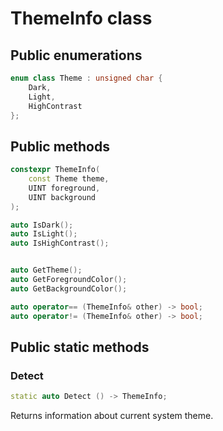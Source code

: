 # ThemeInfo class

## Public enumerations

```cpp
enum class Theme : unsigned char {
    Dark,
    Light,
    HighContrast
};
```

## Public methods

```cpp
constexpr ThemeInfo(
    const Theme theme,
    UINT foreground,
    UINT background
);

auto IsDark();
auto IsLight();
auto IsHighContrast();


auto GetTheme();
auto GetForegroundColor();
auto GetBackgroundColor();

auto operator== (ThemeInfo& other) -> bool;
auto operator!= (ThemeInfo& other) -> bool;
```

## Public static methods

### Detect

```cpp
static auto Detect () -> ThemeInfo;
```

Returns information about current system theme.
